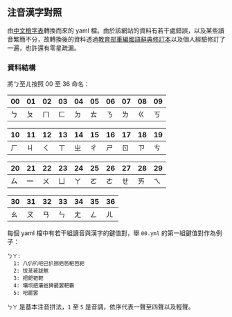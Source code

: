 ## 注音漢字對照

由[中文檢字表](http://www.cclookup.com/)轉換而來的 yaml 檔。由於該網站的資料有若干處錯誤，以及某些讀音繁簡不分，故轉換後的資料透過[教育部重編國語辭典修訂本](http://dict.revised.moe.edu.tw/)以及個人經驗修訂了一遍，也許還有零星疏漏。

### 資料結構

將ㄅ至ㄦ按照 00 至 36 命名：

|00|01|02|03|04|05|06|07|08|09|
|-|-|-|-|-|-|-|-|-|-|
|ㄅ|ㄆ|ㄇ|ㄈ|ㄉ|ㄊ|ㄋ|ㄌ|ㄍ|ㄎ|

|10|11|12|13|14|15|16|17|18|19|
|--|--|--|--|--|--|--|--|--|--|
|ㄏ|ㄐ|ㄑ|ㄒ|ㄓ|ㄔ|ㄕ|ㄖ|ㄗ|ㄘ|

|20|21|22|23|24|25|26|27|28|29|
|--|--|--|--|--|--|--|--|--|--|
|ㄙ|一|ㄨ|ㄩ|ㄚ|ㄛ|ㄜ|ㄝ|ㄞ|ㄟ|

|30|31|32|33|34|35|36|
|--|--|--|--|--|--|--|
|ㄠ|ㄡ|ㄢ|ㄣ|ㄤ|ㄥ|ㄦ|

每個 yaml 檔中有若干組讀音與漢字的鍵值對，舉 `00.yml` 的第一組鍵值對作為例子：

```
ㄅㄚ:
  1: 八仈叭吧巴扒捌疤笆粑芭豝
  2: 拔茇菝跋魃
  3: 把鈀钯靶
  4: 壩坝把灞爸猈罷罢耙霸
  5: 吧罷罢
```

`ㄅㄚ` 是基本注音拼法，`1` 至 `5` 是音調，依序代表一聲至四聲以及輕聲。